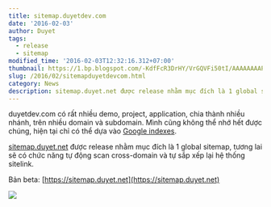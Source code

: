 ```yaml
---
title: sitemap.duyetdev.com
date: '2016-02-03'
author: Duyet
tags:
  - release
  - sitemap
modified_time: '2016-02-03T12:32:16.312+07:00'
thumbnail: https://1.bp.blogspot.com/-KdfFcR3DrHY/VrGQVFi50tI/AAAAAAAAPCE/jlt9NUoQTxo/s1600/service-icon.png
slug: /2016/02/sitemapduyetdevcom.html
category: News
description: sitemap.duyet.net được release nhằm mục đích là 1 global sitemap, tương lai sẽ có chức năng tự động scan cross-domain và tự sắp xếp lại hệ thống sitelink.
---
```


duyetdev.com có rất nhiều demo, project, application, chia thành nhiều nhánh, trên nhiều domain và subdomain. Mình cũng không thể nhớ hết được chúng, hiện tại chỉ có thể dựa vào [Google indexes](https://www.google.com/webhp?sourceid=chrome-instant&ion=1&espv=2&ie=UTF-8#q=site:duyet.net).

[sitemap.duyet.net](https://sitemap.duyet.net) được release nhằm mục đích là 1 global sitemap, tương lai sẽ có chức năng tự động scan cross-domain và tự sắp xếp lại hệ thống sitelink.

Bản beta: [https://sitemap.duyet.net](https://sitemap.duyet.net)

[![](https://1.bp.blogspot.com/-KdfFcR3DrHY/VrGQVFi50tI/AAAAAAAAPCE/jlt9NUoQTxo/s320/service-icon.png)](https://sitemap.duyet.net)

